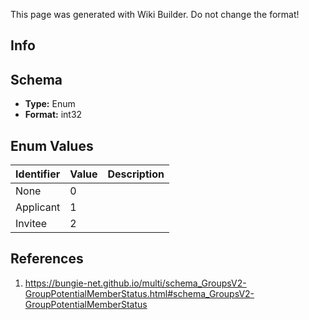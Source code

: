 <span class="wiki-builder">This page was generated with Wiki Builder. Do not change the format!</span>

## Info

## Schema
* **Type:** Enum
* **Format:** int32

## Enum Values
Identifier | Value | Description
---------- | ----- | -----------
None | 0 | 
Applicant | 1 | 
Invitee | 2 | 

## References
1. https://bungie-net.github.io/multi/schema_GroupsV2-GroupPotentialMemberStatus.html#schema_GroupsV2-GroupPotentialMemberStatus
